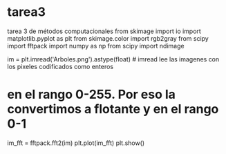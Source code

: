 # tarea3
tarea 3 de métodos computacionales
from skimage import io
import matplotlib.pyplot as plt
from skimage.color import rgb2gray
from scipy import fftpack
import numpy as np
from scipy import ndimage



im = plt.imread('Arboles.png').astype(float) # imread lee las imagenes con los pixeles codificados como enteros 
# en el rango 0-255. Por eso la convertimos a flotante y en el rango 0-1
im_fft = fftpack.fft2(im)
plt.plot(im_fft)
plt.show()
